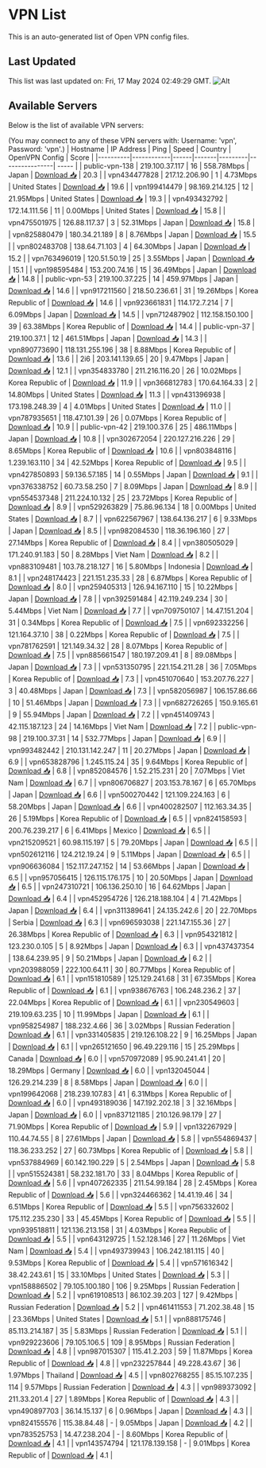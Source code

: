 # VPN List

This is an auto-generated list of Open VPN config files.

## Last Updated

This list was last updated on: Fri, 17 May 2024 02:49:29 GMT.
![Alt](https://repobeats.axiom.co/api/embed/186b98318ef1479477931607c1ad7d823f12451f.svg "Repobeats analytics image")

## Available Servers

Below is the list of available VPN servers:

(You may connect to any of these VPN servers with: Username: 'vpn', Password: 'vpn'.)
| Hostname | IP Address | Ping | Speed | Country | OpenVPN Config | Score |
|----------|------------|------|-------|---------|----------------| ----- |
| public-vpn-138 | 219.100.37.117 | 16 | 558.78Mbps | Japan | [Download 📥](./configs/server_0_JP.ovpn) | 20.3 |
| vpn434477828 | 217.12.206.90 | 1 | 4.73Mbps | United States | [Download 📥](./configs/server_1_US.ovpn) | 19.6 |
| vpn199414479 | 98.169.214.125 | 12 | 21.95Mbps | United States | [Download 📥](./configs/server_2_US.ovpn) | 19.3 |
| vpn493432792 | 172.14.111.56 | 11 | 0.00Mbps | United States | [Download 📥](./configs/server_3_US.ovpn) | 15.8 |
| vpn475501975 | 126.88.117.37 | 3 | 52.31Mbps | Japan | [Download 📥](./configs/server_4_JP.ovpn) | 15.8 |
| vpn825880479 | 180.34.21.189 | 8 | 8.76Mbps | Japan | [Download 📥](./configs/server_5_JP.ovpn) | 15.5 |
| vpn802483708 | 138.64.71.103 | 4 | 64.30Mbps | Japan | [Download 📥](./configs/server_6_JP.ovpn) | 15.2 |
| vpn763496019 | 120.51.50.19 | 25 | 3.55Mbps | Japan | [Download 📥](./configs/server_7_JP.ovpn) | 15.1 |
| vpn198595484 | 153.200.74.16 | 15 | 36.49Mbps | Japan | [Download 📥](./configs/server_8_JP.ovpn) | 14.8 |
| public-vpn-53 | 219.100.37.225 | 14 | 459.97Mbps | Japan | [Download 📥](./configs/server_9_JP.ovpn) | 14.6 |
| vpn917211560 | 218.50.236.61 | 31 | 19.26Mbps | Korea Republic of | [Download 📥](./configs/server_10_KR.ovpn) | 14.6 |
| vpn923661831 | 114.172.7.214 | 7 | 6.09Mbps | Japan | [Download 📥](./configs/server_11_JP.ovpn) | 14.5 |
| vpn712487902 | 112.158.150.100 | 39 | 63.38Mbps | Korea Republic of | [Download 📥](./configs/server_12_KR.ovpn) | 14.4 |
| public-vpn-37 | 219.100.37.1 | 12 | 461.51Mbps | Japan | [Download 📥](./configs/server_13_JP.ovpn) | 14.3 |
| vpn890773690 | 118.131.255.196 | 38 | 8.88Mbps | Korea Republic of | [Download 📥](./configs/server_14_KR.ovpn) | 13.6 |
| 2i6 | 203.141.139.65 | 20 | 9.47Mbps | Japan | [Download 📥](./configs/server_15_JP.ovpn) | 12.1 |
| vpn354833780 | 211.216.116.20 | 26 | 10.02Mbps | Korea Republic of | [Download 📥](./configs/server_16_KR.ovpn) | 11.9 |
| vpn366812783 | 170.64.164.33 | 2 | 14.80Mbps | United States | [Download 📥](./configs/server_17_US.ovpn) | 11.3 |
| vpn431396938 | 173.198.248.39 | 4 | 4.01Mbps | United States | [Download 📥](./configs/server_18_US.ovpn) | 11.0 |
| vpn787935651 | 118.47.101.39 | 26 | 0.07Mbps | Korea Republic of | [Download 📥](./configs/server_19_KR.ovpn) | 10.9 |
| public-vpn-42 | 219.100.37.6 | 25 | 486.11Mbps | Japan | [Download 📥](./configs/server_20_JP.ovpn) | 10.8 |
| vpn302672054 | 220.127.216.226 | 29 | 8.65Mbps | Korea Republic of | [Download 📥](./configs/server_21_KR.ovpn) | 10.6 |
| vpn803848116 | 1.239.163.110 | 34 | 42.52Mbps | Korea Republic of | [Download 📥](./configs/server_22_KR.ovpn) | 9.5 |
| vpn427850893 | 59.136.57.185 | 14 | 0.55Mbps | Japan | [Download 📥](./configs/server_23_JP.ovpn) | 9.1 |
| vpn376338752 | 60.73.58.250 | 7 | 8.09Mbps | Japan | [Download 📥](./configs/server_24_JP.ovpn) | 8.9 |
| vpn554537348 | 211.224.10.132 | 25 | 23.72Mbps | Korea Republic of | [Download 📥](./configs/server_25_KR.ovpn) | 8.9 |
| vpn529263829 | 75.86.96.134 | 18 | 0.00Mbps | United States | [Download 📥](./configs/server_26_US.ovpn) | 8.7 |
| vpn622567967 | 138.64.136.217 | 6 | 9.33Mbps | Japan | [Download 📥](./configs/server_27_JP.ovpn) | 8.5 |
| vpn982084530 | 118.36.196.160 | 27 | 27.14Mbps | Korea Republic of | [Download 📥](./configs/server_28_KR.ovpn) | 8.4 |
| vpn380505029 | 171.240.91.183 | 50 | 8.28Mbps | Viet Nam | [Download 📥](./configs/server_29_VN.ovpn) | 8.2 |
| vpn883109481 | 103.78.218.127 | 16 | 5.80Mbps | Indonesia | [Download 📥](./configs/server_30_ID.ovpn) | 8.1 |
| vpn248174423 | 221.151.235.33 | 28 | 6.87Mbps | Korea Republic of | [Download 📥](./configs/server_31_KR.ovpn) | 8.0 |
| vpn259405313 | 126.94.167.110 | 15 | 10.22Mbps | Japan | [Download 📥](./configs/server_32_JP.ovpn) | 7.8 |
| vpn392591484 | 42.119.249.234 | 30 | 5.44Mbps | Viet Nam | [Download 📥](./configs/server_33_VN.ovpn) | 7.7 |
| vpn709750107 | 14.47.151.204 | 31 | 0.34Mbps | Korea Republic of | [Download 📥](./configs/server_34_KR.ovpn) | 7.5 |
| vpn692332256 | 121.164.37.10 | 38 | 0.22Mbps | Korea Republic of | [Download 📥](./configs/server_35_KR.ovpn) | 7.5 |
| vpn781762591 | 121.149.34.32 | 28 | 8.07Mbps | Korea Republic of | [Download 📥](./configs/server_36_KR.ovpn) | 7.5 |
| vpn885661547 | 180.197.209.41 | 8 | 89.08Mbps | Japan | [Download 📥](./configs/server_37_JP.ovpn) | 7.3 |
| vpn531350795 | 221.154.211.28 | 36 | 7.05Mbps | Korea Republic of | [Download 📥](./configs/server_38_KR.ovpn) | 7.3 |
| vpn451070640 | 153.207.76.227 | 3 | 40.48Mbps | Japan | [Download 📥](./configs/server_39_JP.ovpn) | 7.3 |
| vpn582056987 | 106.157.86.66 | 10 | 51.46Mbps | Japan | [Download 📥](./configs/server_40_JP.ovpn) | 7.3 |
| vpn682726265 | 150.9.165.61 | 9 | 55.94Mbps | Japan | [Download 📥](./configs/server_41_JP.ovpn) | 7.2 |
| vpn451409743 | 42.115.187.123 | 24 | 14.16Mbps | Viet Nam | [Download 📥](./configs/server_42_VN.ovpn) | 7.2 |
| public-vpn-98 | 219.100.37.31 | 14 | 532.77Mbps | Japan | [Download 📥](./configs/server_43_JP.ovpn) | 6.9 |
| vpn993482442 | 210.131.142.247 | 11 | 20.27Mbps | Japan | [Download 📥](./configs/server_44_JP.ovpn) | 6.9 |
| vpn653828796 | 1.245.115.24 | 35 | 9.64Mbps | Korea Republic of | [Download 📥](./configs/server_45_KR.ovpn) | 6.8 |
| vpn852084576 | 1.52.215.231 | 20 | 7.07Mbps | Viet Nam | [Download 📥](./configs/server_46_VN.ovpn) | 6.7 |
| vpn806706827 | 203.153.78.167 | 6 | 65.70Mbps | Japan | [Download 📥](./configs/server_47_JP.ovpn) | 6.6 |
| vpn500270442 | 121.109.224.163 | 6 | 58.20Mbps | Japan | [Download 📥](./configs/server_48_JP.ovpn) | 6.6 |
| vpn400282507 | 112.163.34.35 | 26 | 5.19Mbps | Korea Republic of | [Download 📥](./configs/server_49_KR.ovpn) | 6.5 |
| vpn824158593 | 200.76.239.217 | 6 | 6.41Mbps | Mexico | [Download 📥](./configs/server_50_MX.ovpn) | 6.5 |
| vpn215209521 | 60.98.115.197 | 5 | 79.20Mbps | Japan | [Download 📥](./configs/server_51_JP.ovpn) | 6.5 |
| vpn502612116 | 124.212.19.24 | 9 | 5.11Mbps | Japan | [Download 📥](./configs/server_52_JP.ovpn) | 6.5 |
| vpn906636084 | 152.117.247.152 | 14 | 53.66Mbps | Japan | [Download 📥](./configs/server_53_JP.ovpn) | 6.5 |
| vpn957056415 | 126.115.176.175 | 10 | 20.50Mbps | Japan | [Download 📥](./configs/server_54_JP.ovpn) | 6.5 |
| vpn247310721 | 106.136.250.10 | 16 | 64.62Mbps | Japan | [Download 📥](./configs/server_55_JP.ovpn) | 6.4 |
| vpn452954726 | 126.218.188.104 | 4 | 71.42Mbps | Japan | [Download 📥](./configs/server_56_JP.ovpn) | 6.4 |
| vpn311389641 | 24.135.242.6 | 20 | 22.70Mbps | Serbia | [Download 📥](./configs/server_57_RS.ovpn) | 6.3 |
| vpn696593038 | 221.147.155.36 | 27 | 26.38Mbps | Korea Republic of | [Download 📥](./configs/server_58_KR.ovpn) | 6.3 |
| vpn954321812 | 123.230.0.105 | 5 | 8.92Mbps | Japan | [Download 📥](./configs/server_59_JP.ovpn) | 6.3 |
| vpn437437354 | 138.64.239.95 | 9 | 50.21Mbps | Japan | [Download 📥](./configs/server_60_JP.ovpn) | 6.2 |
| vpn203988059 | 222.100.64.11 | 30 | 80.77Mbps | Korea Republic of | [Download 📥](./configs/server_61_KR.ovpn) | 6.1 |
| vpn151810589 | 125.129.241.68 | 31 | 67.35Mbps | Korea Republic of | [Download 📥](./configs/server_62_KR.ovpn) | 6.1 |
| vpn938676763 | 106.248.236.2 | 37 | 22.04Mbps | Korea Republic of | [Download 📥](./configs/server_63_KR.ovpn) | 6.1 |
| vpn230549603 | 219.109.63.235 | 10 | 11.99Mbps | Japan | [Download 📥](./configs/server_64_JP.ovpn) | 6.1 |
| vpn958254987 | 188.232.4.66 | 36 | 3.02Mbps | Russian Federation | [Download 📥](./configs/server_65_RU.ovpn) | 6.1 |
| vpn331405835 | 219.126.108.22 | 9 | 16.25Mbps | Japan | [Download 📥](./configs/server_66_JP.ovpn) | 6.1 |
| vpn265121650 | 96.49.229.116 | 15 | 25.29Mbps | Canada | [Download 📥](./configs/server_67_CA.ovpn) | 6.0 |
| vpn570972089 | 95.90.241.41 | 20 | 18.29Mbps | Germany | [Download 📥](./configs/server_68_DE.ovpn) | 6.0 |
| vpn132045044 | 126.29.214.239 | 8 | 8.58Mbps | Japan | [Download 📥](./configs/server_69_JP.ovpn) | 6.0 |
| vpn199642068 | 218.239.107.83 | 41 | 6.31Mbps | Korea Republic of | [Download 📥](./configs/server_70_KR.ovpn) | 6.0 |
| vpn493189036 | 147.192.202.18 | 3 | 32.16Mbps | Japan | [Download 📥](./configs/server_71_JP.ovpn) | 6.0 |
| vpn837121185 | 210.126.98.179 | 27 | 71.90Mbps | Korea Republic of | [Download 📥](./configs/server_72_KR.ovpn) | 5.9 |
| vpn132267929 | 110.44.74.55 | 8 | 27.61Mbps | Japan | [Download 📥](./configs/server_73_JP.ovpn) | 5.8 |
| vpn554869437 | 118.36.233.252 | 27 | 60.73Mbps | Korea Republic of | [Download 📥](./configs/server_74_KR.ovpn) | 5.8 |
| vpn537884969 | 60.142.190.229 | 5 | 2.54Mbps | Japan | [Download 📥](./configs/server_75_JP.ovpn) | 5.8 |
| vpn515524381 | 58.232.181.70 | 33 | 8.04Mbps | Korea Republic of | [Download 📥](./configs/server_76_KR.ovpn) | 5.6 |
| vpn407262335 | 211.54.99.184 | 28 | 2.45Mbps | Korea Republic of | [Download 📥](./configs/server_77_KR.ovpn) | 5.6 |
| vpn324466362 | 14.41.19.46 | 34 | 6.51Mbps | Korea Republic of | [Download 📥](./configs/server_78_KR.ovpn) | 5.5 |
| vpn756332602 | 175.112.235.230 | 33 | 45.45Mbps | Korea Republic of | [Download 📥](./configs/server_79_KR.ovpn) | 5.5 |
| vpn939518811 | 121.136.213.158 | 31 | 4.03Mbps | Korea Republic of | [Download 📥](./configs/server_80_KR.ovpn) | 5.5 |
| vpn643129725 | 1.52.128.146 | 27 | 11.26Mbps | Viet Nam | [Download 📥](./configs/server_81_VN.ovpn) | 5.4 |
| vpn493739943 | 106.242.181.115 | 40 | 9.53Mbps | Korea Republic of | [Download 📥](./configs/server_82_KR.ovpn) | 5.4 |
| vpn571616342 | 38.42.243.61 | 15 | 33.10Mbps | United States | [Download 📥](./configs/server_83_US.ovpn) | 5.3 |
| vpn158886502 | 79.105.100.180 | 106 | 9.25Mbps | Russian Federation | [Download 📥](./configs/server_84_RU.ovpn) | 5.2 |
| vpn619108513 | 86.102.39.203 | 127 | 9.42Mbps | Russian Federation | [Download 📥](./configs/server_85_RU.ovpn) | 5.2 |
| vpn461411553 | 71.202.38.48 | 15 | 23.36Mbps | United States | [Download 📥](./configs/server_86_US.ovpn) | 5.1 |
| vpn888175746 | 85.113.214.187 | 35 | 5.83Mbps | Russian Federation | [Download 📥](./configs/server_87_RU.ovpn) | 5.1 |
| vpn929223606 | 79.105.106.5 | 109 | 8.95Mbps | Russian Federation | [Download 📥](./configs/server_88_RU.ovpn) | 4.8 |
| vpn987015307 | 115.41.2.203 | 59 | 11.87Mbps | Korea Republic of | [Download 📥](./configs/server_89_KR.ovpn) | 4.8 |
| vpn232257844 | 49.228.43.67 | 36 | 1.97Mbps | Thailand | [Download 📥](./configs/server_90_TH.ovpn) | 4.5 |
| vpn802768255 | 85.15.107.235 | 114 | 9.57Mbps | Russian Federation | [Download 📥](./configs/server_91_RU.ovpn) | 4.3 |
| vpn989373092 | 211.33.201.4 | 27 | 1.89Mbps | Korea Republic of | [Download 📥](./configs/server_92_KR.ovpn) | 4.3 |
| vpn490897703 | 36.14.15.137 | 6 | 0.96Mbps | Japan | [Download 📥](./configs/server_93_JP.ovpn) | 4.3 |
| vpn824155576 | 115.38.84.48 | - | 9.05Mbps | Japan | [Download 📥](./configs/server_94_JP.ovpn) | 4.2 |
| vpn783525753 | 14.47.238.204 | - | 8.60Mbps | Korea Republic of | [Download 📥](./configs/server_95_KR.ovpn) | 4.1 |
| vpn143574794 | 121.178.139.158 | - | 9.01Mbps | Korea Republic of | [Download 📥](./configs/server_96_KR.ovpn) | 4.1 |
